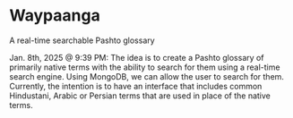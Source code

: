 # Waypaanga
A real-time searchable Pashto glossary

Jan. 8th, 2025 @ 9:39 PM: 
The idea is to create a Pashto glossary of primarily native terms with the ability to search for them using a real-time search engine.
Using MongoDB, we can allow the user to search for them. Currently, the intention is to have an interface that includes common Hindustani, Arabic or Persian terms that are used in place of the native terms.

